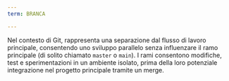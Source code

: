 ```yaml
---
term: BRANCA

---
```

Nel contesto di Git, rappresenta una separazione dal flusso di lavoro principale, consentendo uno sviluppo parallelo senza influenzare il ramo principale (di solito chiamato `master` o `main`). I rami consentono modifiche, test e sperimentazioni in un ambiente isolato, prima della loro potenziale integrazione nel progetto principale tramite un merge.